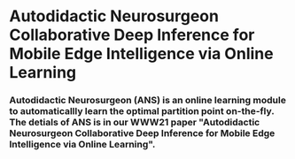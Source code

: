 # Autodidactic Neurosurgeon Collaborative Deep Inference for Mobile Edge Intelligence via Online Learning
### Autodidactic Neurosurgeon (ANS) is an online learning module to automaticallly learn the optimal partition point on-the-fly. The detials of ANS is in our WWW21 paper "Autodidactic Neurosurgeon Collaborative Deep Inference for Mobile Edge Intelligence via Online Learning".
